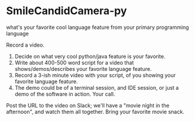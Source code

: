 # SmileCandidCamera-py
what's your favorite cool language feature from your primary programming language

Record a video.

1) Decide on what very cool python/java feature is your favorite.
2) Write about 400-500 word script for a video that shows/demos/describes your favorite language feature.
3) Record a 3-ish minute video with your script, of you showing your favorite language feature.
4) The demo could be of a terminal session, and IDE session, or just a demo of the software in action. Your call.

Post the URL to the video on Slack; we'll have a "movie night in the afternoon", and watch them all together. 
Bring your favorite movie snack.
